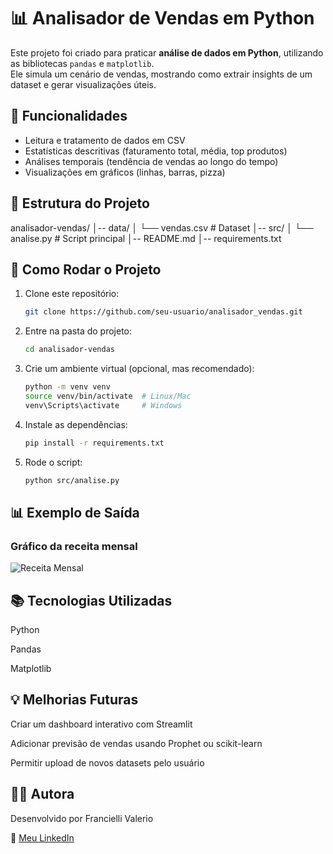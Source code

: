 # 📊 Analisador de Vendas em Python

Este projeto foi criado para praticar **análise de dados em Python**, utilizando as bibliotecas `pandas` e `matplotlib`.  
Ele simula um cenário de vendas, mostrando como extrair insights de um dataset e gerar visualizações úteis.

## 🔧 Funcionalidades

- Leitura e tratamento de dados em CSV
- Estatísticas descritivas (faturamento total, média, top produtos)
- Análises temporais (tendência de vendas ao longo do tempo)
- Visualizações em gráficos (linhas, barras, pizza)

## 📂 Estrutura do Projeto

analisador-vendas/
│-- data/
│ └── vendas.csv # Dataset 
│-- src/
│ └── analise.py # Script principal
│-- README.md
│-- requirements.txt


## 🚀 Como Rodar o Projeto

1. Clone este repositório:
   ```bash
   git clone https://github.com/seu-usuario/analisador_vendas.git

2. Entre na pasta do projeto:
   ```bash
   cd analisador-vendas
3. Crie um ambiente virtual (opcional, mas recomendado):
   ```bash
   python -m venv venv
   source venv/bin/activate  # Linux/Mac
   venv\Scripts\activate     # Windows

4. Instale as dependências:
   ```bash
   pip install -r requirements.txt

5. Rode o script:
   ```bash
   python src/analise.py

## 📊 Exemplo de Saída

### Gráfico da receita mensal

![Receita Mensal](img/receita_mensal.png)

## 📚 Tecnologias Utilizadas

Python

Pandas

Matplotlib

## 💡 Melhorias Futuras

Criar um dashboard interativo com Streamlit

Adicionar previsão de vendas usando Prophet ou scikit-learn

Permitir upload de novos datasets pelo usuário

## 👩‍💻 Autora

Desenvolvido por Francielli Valerio

🔗 [Meu LinkedIn](https://www.linkedin.com/in/franciellivalerio/)


